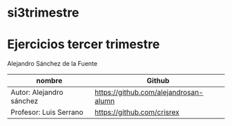 # si3trimestre

# Ejercicios tercer trimestre
Alejandro Sánchez de la Fuente

| **nombre** | **Github** |
|--|--|
| Autor: Alejandro sánchez | https://github.com/alejandrosan-alumn |
| Profesor: Luis Serrano | https://github.com/crisrex |
